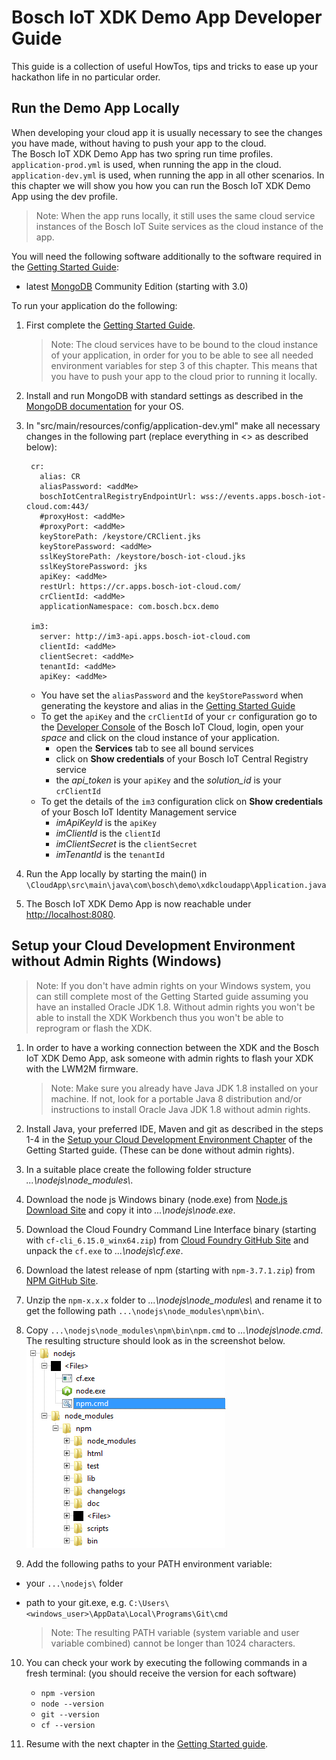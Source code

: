 Bosch IoT XDK Demo App Developer Guide
======================================

This guide is a collection of useful HowTos, tips and tricks to ease up your hackathon life in no particular order.

<a name="nav_runlocally"></a>

Run the Demo App Locally
------------------------
When developing your cloud app it is usually necessary to see the changes you have made, without having to push your app to the cloud.  
The Bosch IoT XDK Demo App has two spring run time profiles. `application-prod.yml` is used, when running the app in the cloud. `application-dev.yml` is used, when running the app in all other scenarios. In this chapter we will show you how you can run the Bosch IoT XDK Demo App using the dev profile. 

> Note: When the app runs locally, it still uses the same cloud service instances of the Bosch IoT Suite services as the cloud instance of the app.   

You will need the following software additionally to the software required in the [Getting Started Guide](./Getting%20Started.html#nav_prereq):

- latest [MongoDB](https://www.mongodb.org/downloads) Community Edition (starting with 3.0)


To run your application do the following:

1. First complete the [Getting Started Guide](./Getting%20Started.html). 
	
	> Note: The cloud services have to be bound to the cloud instance of your application, in order for you to be able to see all needed environment variables for step 3 of this chapter. This means that you have to push your app to the cloud prior to running it locally.

2. Install and run MongoDB with standard settings as described in the [MongoDB documentation](https://docs.mongodb.org/manual/installation/) for your OS.
3. In "src/main/resources/config/application-dev.yml" make all necessary changes in the following part (replace everything in <> as described below):

		cr:
		  alias: CR
		  aliasPassword: <addMe>
		  boschIotCentralRegistryEndpointUrl: wss://events.apps.bosch-iot-cloud.com:443/
		  #proxyHost: <addMe>
		  #proxyPort: <addMe>
		  keyStorePath: /keystore/CRClient.jks
		  keyStorePassword: <addMe>
		  sslKeyStorePath: /keystore/bosch-iot-cloud.jks
		  sslKeyStorePassword: jks
		  apiKey: <addMe>
		  restUrl: https://cr.apps.bosch-iot-cloud.com/
		  crClientId: <addMe>
		  applicationNamespace: com.bosch.bcx.demo
		
		im3:
		  server: http://im3-api.apps.bosch-iot-cloud.com
		  clientId: <addMe>
		  clientSecret: <addMe>
		  tenantId: <addMe>
		  apiKey: <addMe>

     - You have set the `aliasPassword` and the `keyStorePassword` when generating the keystore and alias in the [Getting Started Guide](./Getting%20Started.html#nav_appsetup)
     - To get the `apiKey` and the `crClientId` of your `cr` configuration go to the [Developer Console](https://apps.sys.bosch-iot-cloud.com/) of the Bosch IoT Cloud, login, open your *space* and click on the cloud instance of your application.
        - open the **Services** tab to see all bound services
        - click on **Show credentials** of your Bosch IoT Central Registry service
        - the *api\_token* is your `apiKey` and the *solution\_id* is your `crClientId`
     - To get the details of the `im3` configuration click on **Show credentials** of your Bosch IoT Identity Management service
	     - *imApiKeyId* is the `apiKey`
	     - *imClientId* is the `clientId`
	     - *imClientSecret* is the `clientSecret`
	     - *imTenantId* is the `tenantId`
4. Run the App locally by starting the main() in `\CloudApp\src\main\java\com\bosch\demo\xdkcloudapp\Application.java`
5. The Bosch IoT XDK Demo App is now reachable under [http://localhost:8080](http://localhost:8080).

<a name="nav_noAdminInstall"></a>

Setup your Cloud Development Environment without Admin Rights (Windows)
-----------------------------------------------------------------------
> Note: If you don't have admin rights on your Windows system, you can still complete most of the Getting Started guide assuming you have an installed Oracle JDK 1.8. Without admin rights you won't be able to install the XDK Workbench thus you won't be able to reprogram or flash the XDK.

1. In order to have a working connection between the XDK and the Bosch IoT XDK Demo App, ask someone with admin rights to flash your XDK with the LWM2M firmware.

	> Note: Make sure you already have Java JDK 1.8 installed on your machine. If not, look for a portable Java 8 distribution and/or instructions to install Oracle Java JDK 1.8 without admin rights.

2. Install Java, your preferred IDE, Maven and git as described in the steps 1-4 in the [Setup your Cloud Development Environment Chapter](Getting%20Started.html#nav_devsetup) of the Getting Started guide. (These can be done without admin rights).

3. In a suitable place create the following folder structure *...\nodejs\node_modules\\*.

4. Download the node js Windows binary (node.exe) from [Node.js Download Site](https://nodejs.org/en/download/stable/) and copy it into *...\nodejs\node.exe*.

5. Download the Cloud Foundry Command Line Interface binary (starting with `cf-cli_6.15.0_winx64.zip`) from [Cloud Foundry GitHub Site](https://github.com/cloudfoundry/cli#downloads) and unpack the `cf.exe` to *...\nodejs\cf.exe*.

6. Download the latest release of npm (starting with `npm-3.7.1.zip`) from [NPM GitHub Site](https://github.com/npm/npm/releases).

7. Unzip the `npm-x.x.x` folder to *...\nodejs\node_modules\\* and rename it to get the following path `...\nodejs\node_modules\npm\bin\`.

8. Copy `...\nodejs\node_modules\npm\bin\npm.cmd` to *...\nodejs\node.cmd*. The resulting structure should look as in the screenshot below.  
![Folder strucutre for no-admin-install][img_node_folderstruct]

9. Add the following paths to your PATH environment variable:  
  - your `...\nodejs\` folder
  - path to your git.exe, e.g. `C:\Users\<windows_user>\AppData\Local\Programs\Git\cmd`

	> Note: The resulting PATH variable (system variable and user variable combined) cannot be longer than 1024 characters.

10. You can check your work by executing the following commands in a fresh terminal: (you should receive the version for each software) 
	- `npm -version`
	- `node --version`
	- `git --version`
	- `cf --version`

11. Resume with the next chapter in the [Getting Started guide](Getting%20Started.html#nav_cloudsetup).


[img_node_folderstruct]: ./resources/img/img_node_folderstruct.png
